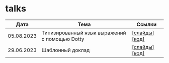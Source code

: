 # talks

| Дата       | Тема                                          | Ссылки                                                                                                                                                              |
|------------|-----------------------------------------------|---------------------------------------------------------------------------------------------------------------------------------------------------------------------|
| 05.08.2023 | Типизированный язык выражений с помощью Dotty | [[слайды]](https://github.com/road21/talks/blob/main/expr-dotty-05-08-2023/slides.pdf) [[код]](https://github.com/road21/talks/tree/main/expr-dotty-05-08-2023)     |
| 29.06.2023 | Шаблонный доклад                              | [[слайды]](https://github.com/road21/talks/blob/main/routine-talk-29-06-2023/slides.pdf) [[код]](https://github.com/road21/talks/tree/main/routine-talk-29-06-2023) |
